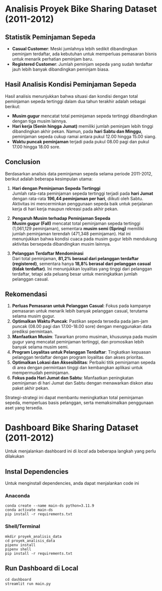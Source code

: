 # Analisis Proyek Bike Sharing Dataset (2011-2012)
## Statistik Peminjaman Sepeda
- **Casual Customer**: Meski jumlahnya lebih sedikit dibandingkan peminjam terdaftar, ada kebutuhan untuk memperluas pemasaran bisnis untuk menarik perhatian peminjam baru.
- **Registered Customer**: Jumlah peminjam sepeda yang sudah terdaftar jauh lebih banyak dibandingkan peminjam biasa.
  
## Hasil Analisis Kondisi Peminjaman Sepeda
Hasil analisis menunjukkan bahwa situasi dan kondisi dengan total peminjaman sepeda tertinggi dalam dua tahun terakhir adalah sebagai berikut:
- **Musim gugur** mencatat total peminjaman sepeda tertinggi dibandingkan dengan tiga musim lainnya.
- **Hari kerja (Senin hingga Jumat)** memiliki jumlah peminjam lebih tinggi dibandingkan akhir pekan. Namun, pada **hari Sabtu dan Minggu**, peminjaman sepeda cukup ramai antara pukul 12.00 hingga 15.00 siang.  
- **Waktu puncak peminjaman** terjadi pada pukul 08.00 pagi dan pukul 17.00 hingga 18.00 sore.

## Conclusion
Berdasarkan analisis data peminjaman sepeda selama periode 2011-2012, berikut adalah beberapa kesimpulan utama:  

1. **Hari dengan Peminjaman Sepeda Tertinggi**  
   Jumlah rata-rata peminjaman sepeda tertinggi terjadi pada **hari Jumat** dengan rata-rata **196,44 peminjaman per hari**, diikuti oleh Sabtu. Aktivitas ini mencerminkan penggunaan sepeda baik untuk perjalanan kerja di hari kerja maupun rekreasi pada akhir pekan.

2. **Pengaruh Musim terhadap Peminjaman Sepeda**  
   **Musim gugur (Fall)** mencatat total peminjaman sepeda tertinggi (1,061,129 peminjaman), sementara **musim semi (Spring)** memiliki jumlah peminjaman terendah (471,348 peminjaman). Hal ini menunjukkan bahwa kondisi cuaca pada musim gugur lebih mendukung aktivitas bersepeda dibandingkan musim lainnya.  

3. **Pelanggan Terdaftar Mendominasi**  
   Dari total peminjaman, **81,2% berasal dari pelanggan terdaftar (registered)**, sementara hanya **18,8% berasal dari pelanggan casual (tidak terdaftar)**. Ini menunjukkan loyalitas yang tinggi dari pelanggan terdaftar, tetapi ada peluang besar untuk meningkatkan jumlah pelanggan casual.  
## Rekomendasi

1. **Perluas Pemasaran untuk Pelanggan Casual**: Fokus pada kampanye pemasaran untuk menarik lebih banyak pelanggan casual, terutama selama musim gugur.
2. **Optimalkan Waktu Puncak**: Pastikan sepeda tersedia pada jam-jam puncak (08.00 pagi dan 17.00-18.00 sore) dengan menggunakan data prediksi permintaan.
3. **Manfaatkan Musim**: Tawarkan promo musiman, khususnya pada musim gugur yang mencatat peminjaman tertinggi, dan promosikan lebih banyak selama musim semi.
4. **Program Loyalitas untuk Pelanggan Terdaftar**: Tingkatkan kepuasan pelanggan terdaftar dengan program loyalitas dan akses prioritas.
5. **Optimalkan Lokasi dan Aksesibilitas**: Perbaiki titik peminjaman sepeda di area dengan permintaan tinggi dan kembangkan aplikasi untuk mempermudah peminjaman.
6. **Fokus pada Hari Jumat dan Sabtu**: Manfaatkan peningkatan peminjaman di hari Jumat dan Sabtu dengan menawarkan diskon atau paket akhir pekan.

Strategi-strategi ini dapat membantu meningkatkan total peminjaman sepeda, memperluas basis pelanggan, serta memaksimalkan penggunaan aset yang tersedia.


# Dashboard Bike Sharing Dataset (2011-2012)

Untuk menjalankan dashboard ini di _local_ ada beberapa langkah yang perlu dilakukan

## Instal Dependencies
Untuk menginstall dependencies, anda dapat menjalankan code ini

### Anaconda

```
conda create --name main-ds python=3.11.9
conda activate main-ds
pip install -r requirements.txt
```

### Shell/Terminal

```
mkdir proyek_analisis_data
cd proyek_analisis_data
pipenv install
pipenv shell
pip install -r requirements.txt
```

## Run Dashboard di Local

```
cd dashboard
streamlit run main.py
```